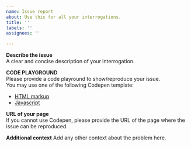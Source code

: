 ```yaml
---
name: Issue report
about: Use this for all your interrogations.
title: ''
labels: ''
assignees: ''

---
```


**Describe the issue**  
A clear and concise description of your interrogation.

**CODE PLAYGROUND**  
Please provide a code playround to show/reproduce your issue.  
You may use one of the following Codepen template:
- [HTML markup](https://codepen.io/Kris-B/pen/LyBwvN)
- [Javascript](https://codepen.io/Kris-B/pen/mROmKM)


**URL of your page**  
If you cannot use Codepen, please provide the URL of the page where the issue can be reproduced.


**Additional context**
Add any other context about the problem here.
